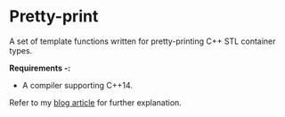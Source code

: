 # Pretty-print
A set of template functions written for pretty-printing C++ STL container types.

**Requirements -:**
- A compiler supporting C++14.  

Refer to my [blog article](https://anmolsinghjaggi.wordpress.com/2015/03/27/pretty-printer-for-c/) for further explanation.
